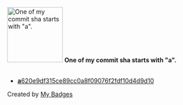 <img src="https://my-badges.github.io/my-badges/a-commit.png" alt="One of my commit sha starts with &quot;a&quot;." title="One of my commit sha starts with &quot;a&quot;." width="128">
<strong>One of my commit sha starts with &quot;a&quot;.</strong>
<br><br>

- <a href="https://github.com/WinJayX/winjayx.github.io/commit/a620e9df315ce89cc0a8f09076f2fdf10d4d9d10"><strong>a</strong>620e9df315ce89cc0a8f09076f2fdf10d4d9d10</a>


Created by <a href="https://github.com/my-badges/my-badges">My Badges</a>